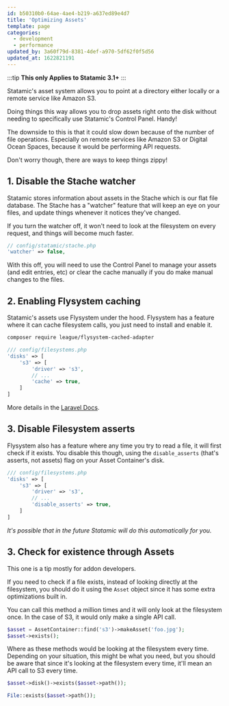 ```yaml
---
id: b50310b0-64ae-4ae4-b219-a637ed89e4d7
title: 'Optimizing Assets'
template: page
categories:
  - development
  - performance
updated_by: 3a60f79d-8381-4def-a970-5df62f0f5d56
updated_at: 1622821191
---
```


:::tip
**This only Applies to Statamic 3.1+**
:::

Statamic's asset system allows you to point at a directory either locally or a remote service like Amazon S3.

Doing things this way allows you to drop assets right onto the disk without needing to specifically use Statamic's Control Panel. Handy!

The downside to this is that it could slow down because of the number of file operations. Especially on remote services like Amazon S3
or Digital Ocean Spaces, because it would be performing API requests.

Don't worry though, there are ways to keep things zippy!

## 1. Disable the Stache watcher

Statamic stores information about assets in the Stache which is our flat file database. The Stache has a "watcher" feature that will keep
an eye on your files, and update things whenever it notices they've changed.

If you turn the watcher off, it won't need to look at the filesystem on every request, and things will become much faster.

```php
// config/statamic/stache.php
'watcher' => false,
```

With this off, you will need to use the Control Panel to manage your assets (and edit entries, etc) or clear the cache manually
if you do make manual changes to the files.

## 2. Enabling Flysystem caching

Statamic's assets use Flysystem under the hood. Flysystem has a feature where it can cache filesystem calls, you just need to install and enable it.

```bash
composer require league/flysystem-cached-adapter
```

```php
/// config/filesystems.php
'disks' => [
    's3' => [
        'driver' => 's3',
        // ...
        'cache' => true,
    ]
]
```

More details in the [Laravel Docs](https://laravel.com/docs/8.x/filesystem#caching).

## 3. Disable Filesystem asserts

Flysystem also has a feature where any time you try to read a file, it will first
check if it exists. You disable this though, using the `disable_asserts` (that's asserts, not assets) flag on your Asset Container's disk.

```php
/// config/filesystems.php
'disks' => [
    's3' => [
        'driver' => 's3',
        // ...
        'disable_asserts' => true,
    ]
]
```

_It's possible that in the future Statamic will do this automatically for you._

## 3. Check for existence through Assets

This one is a tip mostly for addon developers.

If you need to check if a file exists, instead of looking directly at the filesystem, you should do it using the `Asset` object
since it has some extra optimizations built in.

You can call this method a million times and it will only look at the filesystem once. In the case of S3, it would
only make a single API call.

```php
$asset = AssetContainer::find('s3')->makeAsset('foo.jpg');
$asset->exists();
```

Where as these methods would be looking at the filesystem every time. Depending on your situation, this might be what
you need, but you should be aware that since it's looking at the filesystem every time, it'll mean an API call
to S3 every time.

```php
$asset->disk()->exists($asset->path());

File::exists($asset->path());
```
